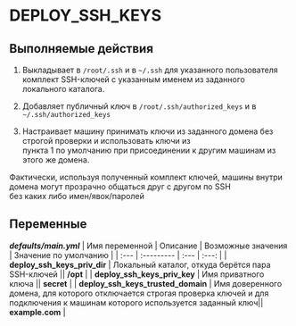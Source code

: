 # DEPLOY_SSH_KEYS

## Выполняемые действия

1. Выкладывает в `/root/.ssh` и в `~/.ssh` для указанного пользователя комплект SSH-ключей с указанным именем из заданного локального каталога.

2. Добавляет публичный ключ в `/root/.ssh/authorized_keys` и в `~/.ssh/authorized_keys`

3. Настраивает машину принимать ключи из заданного домена без строгой проверки и использовать ключи из  
пункта 1 по умолчанию при присоединении к другим машинам из этого же домена.

Фактически, используя полученный комплект ключей, машины внутри домена могут прозрачно общаться друг с другом по SSH  
без каких либо имен/явок/паролей

## Переменные

***defaults/main.yml***
| Имя переменной | Описание | Возможные значения | Значение по умолчанию |
| :--- | :--------- | :--- | :---: |
| **deploy_ssh_keys_priv_dir** | Локальный каталог, откуда берётся пара SSH-ключей || **/opt** |
| **deploy_ssh_keys_priv_key** | Имя приватного ключа || **secret** |
| **deploy_ssh_keys_trusted_domain** | Имя доверенного домена, для которого отключается строгая проверка ключей и для подключения к машинам которого используется заданный ключ|| **example.com** |
